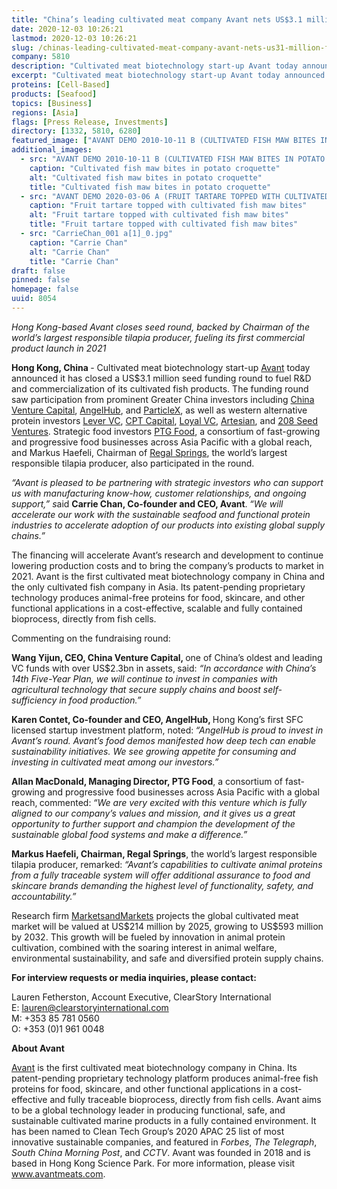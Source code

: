```yaml
---
title: "China’s leading cultivated meat company Avant nets US$3.1 million in funding to commercialize cultivated fish"
date: 2020-12-03 10:26:21
lastmod: 2020-12-03 10:26:21
slug: /chinas-leading-cultivated-meat-company-avant-nets-us31-million-funding-commercialize
company: 5810
description: "Cultivated meat biotechnology start-up Avant today announced it has closed a US$3.1 million seed funding round to fuel R&D and commercialization of its cultivated fish products. The funding round saw participation from prominent Greater China investors including China Venture Capital, AngelHub, and ParticleX, as well as western alternative protein investors Lever VC, CPT Capital, Loyal VC, Artesian, and 208 Seed Ventures. Strategic food investors PTG Food, a consortium of fast-growing and progressive food businesses across Asia Pacific with a global reach, and Markus Haefeli, Chairman of Regal Springs, the world’s largest responsible tilapia producer, also participated in the round."
excerpt: "Cultivated meat biotechnology start-up Avant today announced it has closed a US$3.1 million seed funding round to fuel R&D and commercialization of its cultivated fish products. The funding round saw participation from prominent Greater China investors including China Venture Capital, AngelHub, and ParticleX, as well as western alternative protein investors Lever VC, CPT Capital, Loyal VC, Artesian, and 208 Seed Ventures. Strategic food investors PTG Food, a consortium of fast-growing and progressive food businesses across Asia Pacific with a global reach, and Markus Haefeli, Chairman of Regal Springs, the world’s largest responsible tilapia producer, also participated in the round."
proteins: [Cell-Based]
products: [Seafood]
topics: [Business]
regions: [Asia]
flags: [Press Release, Investments]
directory: [1332, 5810, 6280]
featured_image: ["AVANT DEMO 2010-10-11 B (CULTIVATED FISH MAW BITES IN POTATO CROQUETTE) a.jpg"]
additional_images:
  - src: "AVANT DEMO 2010-10-11 B (CULTIVATED FISH MAW BITES IN POTATO CROQUETTE) a.jpg"
    caption: "Cultivated fish maw bites in potato croquette"
    alt: "Cultivated fish maw bites in potato croquette"
    title: "Cultivated fish maw bites in potato croquette"
  - src: "AVANT DEMO 2020-03-06 A (FRUIT TARTARE TOPPED WITH CULTIVATED FISH MAW BITES) a.jpg"
    caption: "Fruit tartare topped with cultivated fish maw bites"
    alt: "Fruit tartare topped with cultivated fish maw bites"
    title: "Fruit tartare topped with cultivated fish maw bites"
  - src: "CarrieChan_001 a[1]_0.jpg"
    caption: "Carrie Chan"
    alt: "Carrie Chan"
    title: "Carrie Chan"
draft: false
pinned: false
homepage: false
uuid: 8054
---
```

<p><em>Hong Kong-based Avant closes seed round, backed by Chairman of</em> <em>the world’s largest responsible tilapia producer, fueling its first commercial product launch in 2021</em></p>
<p><strong>Hong Kong, China </strong>- Cultivated meat biotechnology start-up <a href="https://clearstoryinternational-dot-yamm-track.appspot.com/Redirect?ukey=1jc5J67ElLh6B54QezVs630VvxO3usW4eg_gQrAFnkOU-2129794773&key=YAMMID-89844189&link=https%3A%2F%2Fwww.avantmeats.com%2F">Avant</a> today announced it has closed a US$3.1 million seed funding round to fuel R&D and commercialization of its cultivated fish products. The funding round saw participation from prominent Greater China investors including <a href="https://clearstoryinternational-dot-yamm-track.appspot.com/Redirect?ukey=1jc5J67ElLh6B54QezVs630VvxO3usW4eg_gQrAFnkOU-2129794773&key=YAMMID-89844189&link=http%3A%2F%2Fwww.c-vc.com.cn%2F">China Venture Capital</a>, <a href="https://clearstoryinternational-dot-yamm-track.appspot.com/Redirect?ukey=1jc5J67ElLh6B54QezVs630VvxO3usW4eg_gQrAFnkOU-2129794773&key=YAMMID-89844189&link=https%3A%2F%2Fangelhub.io%2F">AngelHub</a>, and <a href="https://clearstoryinternational-dot-yamm-track.appspot.com/Redirect?ukey=1jc5J67ElLh6B54QezVs630VvxO3usW4eg_gQrAFnkOU-2129794773&key=YAMMID-89844189&link=https%3A%2F%2Fparticlex.com%2F">ParticleX</a>, as well as western alternative protein investors <a href="https://clearstoryinternational-dot-yamm-track.appspot.com/Redirect?ukey=1jc5J67ElLh6B54QezVs630VvxO3usW4eg_gQrAFnkOU-2129794773&key=YAMMID-89844189&link=http%3A%2F%2Fwww.levervc.com">Lever VC</a>, <a href="https://clearstoryinternational-dot-yamm-track.appspot.com/Redirect?ukey=1jc5J67ElLh6B54QezVs630VvxO3usW4eg_gQrAFnkOU-2129794773&key=YAMMID-89844189&link=https%3A%2F%2Fcptcap.com%2F">CPT Capital</a>, <a href="https://clearstoryinternational-dot-yamm-track.appspot.com/Redirect?ukey=1jc5J67ElLh6B54QezVs630VvxO3usW4eg_gQrAFnkOU-2129794773&key=YAMMID-89844189&link=https%3A%2F%2Floyal.vc%2F">Loyal VC</a>, <a href="https://clearstoryinternational-dot-yamm-track.appspot.com/Redirect?ukey=1jc5J67ElLh6B54QezVs630VvxO3usW4eg_gQrAFnkOU-2129794773&key=YAMMID-89844189&link=https%3A%2F%2Fwww.artesianinvest.com%2F">Artesian</a>, and <a href="https://clearstoryinternational-dot-yamm-track.appspot.com/Redirect?ukey=1jc5J67ElLh6B54QezVs630VvxO3usW4eg_gQrAFnkOU-2129794773&key=YAMMID-89844189&link=http%3A%2F%2F208seedventures.com">208 Seed Ventures</a>. Strategic food investors <a href="https://clearstoryinternational-dot-yamm-track.appspot.com/Redirect?ukey=1jc5J67ElLh6B54QezVs630VvxO3usW4eg_gQrAFnkOU-2129794773&key=YAMMID-89844189&link=http%3A%2F%2Fptgfood.com%2Four-companies%2F">PTG Food</a>, a consortium of fast-growing and progressive food businesses across Asia Pacific with a global reach, and Markus Haefeli, Chairman of <a href="https://clearstoryinternational-dot-yamm-track.appspot.com/Redirect?ukey=1jc5J67ElLh6B54QezVs630VvxO3usW4eg_gQrAFnkOU-2129794773&key=YAMMID-89844189&link=https%3A%2F%2Fwww.regalsprings.com%2F">Regal Springs</a>, the world’s largest responsible tilapia producer, also participated in the round.</p>
<p><em>“Avant is pleased to be partnering with strategic investors who can support us with manufacturing know-how, customer relationships, and ongoing support,” s</em>aid <strong>Carrie Chan, Co-founder and CEO, Avant</strong>.<strong> </strong><em>“We will accelerate our work with the sustainable seafood and functional protein industries to accelerate adoption of our products into existing global supply chains.”</em></p>
<p>The financing will accelerate Avant’s research and development to continue lowering production costs and to bring the company’s products to market in 2021. Avant is the first cultivated meat biotechnology company in China and the only cultivated fish company in Asia. Its patent-pending proprietary technology produces animal-free proteins for food, skincare, and other functional applications in a cost-effective, scalable and fully contained bioprocess, directly from fish cells.</p>
<p>Commenting on the fundraising round:</p>
<p><strong>Wang Yijun, CEO, China Venture Capital, </strong>one of China’s oldest and leading VC funds with over US$2.3bn in assets,<strong> </strong>said: <em>“In accordance with China’s 14th Five-Year Plan, we will continue to invest in companies with agricultural technology that secure supply chains and boost self-sufficiency in food production.”</em></p>
<p><strong>Karen Contet, Co-founder and CEO, AngelHub, </strong>Hong Kong’s first SFC licensed startup investment platform, noted:<strong> </strong><em>“AngelHub is proud to invest in Avant’s round. Avant’s food demos manifested how deep tech can enable sustainability initiatives. We see growing appetite for consuming and investing in cultivated meat among our investors.”</em></p>
<p><strong>Allan MacDonald, Managing Director, PTG Food</strong>, a consortium of fast-growing and progressive food businesses across Asia Pacific with a global reach,<strong> </strong>commented:<strong> </strong><em>“We are very excited with this venture which is fully aligned to our company’s values and mission, and it gives us a great opportunity to further support and champion the development of the sustainable global food systems and make a difference.”</em></p>
<p><strong>Markus Haefeli, Chairman, Regal Springs</strong>, the world’s largest responsible tilapia producer, remarked:<strong> </strong><em>“Avant’s capabilities to cultivate animal proteins from a fully traceable system will offer additional assurance to food and skincare brands demanding the highest level of functionality, safety, and accountability.”</em></p>
<p>Research firm <a href="https://clearstoryinternational-dot-yamm-track.appspot.com/Redirect?ukey=1jc5J67ElLh6B54QezVs630VvxO3usW4eg_gQrAFnkOU-2129794773&key=YAMMID-89844189&link=https%3A%2F%2Fwww.marketsandmarkets.com%2FMarket-Reports%2Fcultured-meat-market-204524444.html">MarketsandMarkets</a> projects the global cultivated meat market will be valued at US$214 million by 2025, growing to US$593 million by 2032. This growth will be fueled by innovation in animal protein cultivation, combined with the soaring interest in animal welfare, environmental sustainability, and safe and diversified protein supply chains.</p>
<p><strong>For interview requests or media inquiries, please contact:</strong></p>
<p>Lauren Fetherston, Account Executive, ClearStory International<br />
E: <a href="mailto:lauren@clearstoryinternational.com">lauren@clearstoryinternational.com</a><br />
M: +353 85 781 0560<br />
O: +353 (0)1 961 0048</p>
<p><strong>About Avant</strong></p>
<p><a href="https://clearstoryinternational-dot-yamm-track.appspot.com/Redirect?ukey=1jc5J67ElLh6B54QezVs630VvxO3usW4eg_gQrAFnkOU-2129794773&key=YAMMID-89844189&link=http%3A%2F%2Fwww.avantmeats.com">Avant</a> is the first cultivated meat biotechnology company in China. Its patent-pending proprietary technology platform produces animal-free fish proteins for food, skincare, and other functional applications in a cost-effective and fully traceable bioprocess, directly from fish cells. Avant aims to be a global technology leader in producing functional, safe, and sustainable cultivated marine products in a fully contained environment. It has been named to Clean Tech Group’s 2020 APAC 25 list of most innovative sustainable companies, and featured in <em>Forbes</em>, <em>The Telegraph</em>, <em>South China Morning Post</em>, and <em>CCTV</em>. Avant was founded in 2018 and is based in Hong Kong Science Park. For more information, please visit <a href="https://clearstoryinternational-dot-yamm-track.appspot.com/Redirect?ukey=1jc5J67ElLh6B54QezVs630VvxO3usW4eg_gQrAFnkOU-2129794773&key=YAMMID-89844189&link=http%3A%2F%2Fwww.avantmeats.com">www.avantmeats.com</a>.</p>
